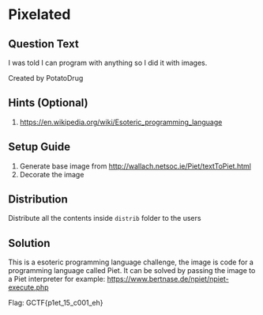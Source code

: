 # Pixelated

## Question Text

I was told I can program with anything so I did it with images.

Created by PotatoDrug

## Hints (Optional)

1. https://en.wikipedia.org/wiki/Esoteric_programming_language

## Setup Guide
1. Generate base image from http://wallach.netsoc.ie/Piet/textToPiet.html
2. Decorate the image

## Distribution
Distribute all the contents inside `distrib` folder to the users

## Solution
This is a esoteric programming language challenge, the image is code for a programming language called Piet. It can be solved by passing the image to a Piet interpreter for example: https://www.bertnase.de/npiet/npiet-execute.php

Flag: GCTF{p1et_15_c001_eh}